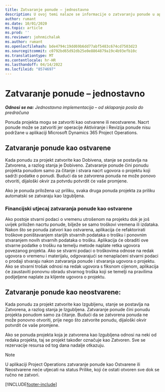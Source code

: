 ```yaml
---
title: Zatvaranje ponude – jednostavno
description: U ovoj temi nalaze se informacije o zatvaranju ponude u aplikaciji Project Operations.
author: rumant
ms.date: 10/01/2020
ms.topic: article
ms.prod: ''
ms.reviewer: johnmichalak
ms.author: rumant
ms.openlocfilehash: bde4794c19dd69b6dd77abf5483c674cd7503d23
ms.sourcegitcommit: c0792bd65d92db25e0e8864879a19c4b93efb10c
ms.translationtype: MT
ms.contentlocale: hr-HR
ms.lasthandoff: 04/14/2022
ms.locfileid: "8574697"
---
```

# <a name="close-a-quote---lite"></a>Zatvaranje ponude – jednostavno

_**Odnosi se na:** Jednostavna implementacija – od sklapanja posla do predračuna_

Ponuda projekta mogu se zatvoriti kao ostvarene ili neostvarene. Nacrt ponude može se zatvoriti jer operacije Aktiviranje i Revizija ponude nisu podržane u aplikaciji Microsoft Dynamics 365 Project Operations.

## <a name="close-a-quote-as-won"></a>Zatvaranje ponude kao ostvarene

Kada ponudu za projekt zatvorite kao Dobivena, stanje se postavlja na Zatvorena, a razlog stanja je Dobiveno. Zatvaranje ponude čini ponudu projekta ponudom samo za čitanje i stvara nacrt ugovora o projektu koji sadrži podatke o ponudi. Budući da se zatvorena ponuda ne može ponovo otvoriti, dijaloški okvir za potvrdu potvrdit će vaše promjene.

Ako je ponuda priložena uz priliku, svaka druga ponuda projekta za priliku automatski se zatvaraju kao Izgubljena.

### <a name="financial-impact-of-closing-a-quote-as-won"></a>Financijski utjecaj zatvaranja ponude kao ostvarene

Ako postoje stvarni podaci o vremenu utrošenom na projektu dok je još uvijek priložen nacrtu ponude, bilježe se samo troškovi vremena ili izdataka. Nakon što se ponuda zatvori kao ostvarena, aplikacija će refaktorirati troškove poništavanjem starijih stvarnih podataka o trošku i ponovnim stvaranjem novih stvarnih podataka o trošku. Aplikacija će obraditi ove stvarne podatke o trošku na temelju metode naplate retka ugovora povezanog projekta. Ako se stvarni podaci o troškovima odnose na redak ugovora o vremenu i materijalu, odgovarajući se nenaplaćeni stvarni podaci o prodaji stvaraju nakon zatvaranja ponude i stvaranja ugovora o projektu. Ako se stvarni trošak odnosi na redak ugovora s fiksnom cijenom, aplikacija će zaustaviti ponovnu obradu stvarnog troška koji se temelji na pravilima podijeljene naplate za klijente ugovora o projektu.

## <a name="closing-a-quote-as-lost"></a>Zatvaranje ponude kao neostvarene:

Kada ponudu za projekt zatvorite kao Izgubljenu, stanje se postavlja na Zatvorena, a razlog stanja je Izgubljena. Zatvaranje ponude čini ponudu projekta ponudom samo za čitanje. Budući da se zatvorena ponuda ne može ponovno otvoriti, prije nego što zatvorite ponudu, dijaloški okvir potvrdit će vaše promjene.

Ako se ponuda projekta koja je zatvorena kao Izgubljena odnosi na neki od redaka projekta, taj se projekt također označuje kao Zatvoren. Sve se rezervacije resursa od tog dana nadalje otkazuju.

> [!NOTE]
> U aplikaciji Project Operations zatvaranje ponude kao Ostvarene ili Neostvarene neće utjecati na status Prilike, koji će ostati otvoren sve dok se ručno ne zatvori.


[!INCLUDE[footer-include](../../includes/footer-banner.md)]